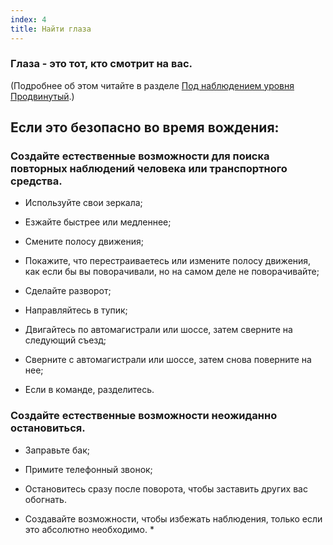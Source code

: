 ```yaml
---
index: 4
title: Найти глаза
---
```

### Глаза - это тот, кто смотрит на вас.

(Подробнее об этом читайте в разделе [Под наблюдением уровня Продвинутый](umbrella://work/being-followed/advanced).)

## Если это безопасно во время вождения:

### Создайте естественные возможности для поиска повторных наблюдений человека или транспортного средства.

*   Используйте свои зеркала;

*   Езжайте быстрее или медленнее;

*   Смените полосу движения;

*   Покажите, что перестраиваетесь или измените полосу движения, как если бы вы поворачивали, но на самом деле не поворачивайте;

*   Сделайте разворот;

*   Направляйтесь в тупик;

*   Двигайтесь по автомагистрали или шоссе, затем сверните на следующий съезд;

*   Сверните с автомагистрали или шоссе, затем снова поверните на нее;

*   Если в команде, разделитесь.

### Создайте естественные возможности неожиданно остановиться.

*   Заправьте бак;

*   Примите телефонный звонок;

*   Остановитесь сразу после поворота, чтобы заставить других вас обогнать.

* Создавайте возможности, чтобы избежать наблюдения, только если это абсолютно необходимо. *